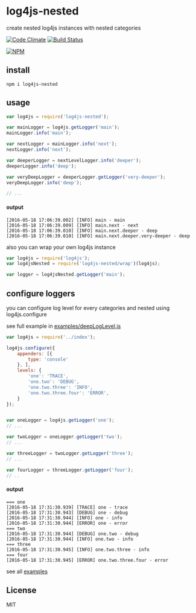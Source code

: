 # log4js-nested

create nested log4js instances with nested categories

[![Code Climate](https://codeclimate.com/github/alekzonder/log4js-nested/badges/gpa.svg)](https://codeclimate.com/github/alekzonder/log4js-nested)
[![Build Status](https://travis-ci.org/alekzonder/log4js-nested.svg?branch=master)](https://travis-ci.org/alekzonder/log4js-nested)

[![NPM](https://nodei.co/npm/log4js-nested.png?downloads=true&stars=true)](https://nodei.co/npm/log4js-nested/)

## install

```
npm i log4js-nested
```


## usage

```js
var log4js = require('log4js-nested');

var mainLogger = log4js.getLogger('main');
mainLogger.info('main');

var nextLogger = mainLogger.info('next');
nextLogger.info('next');

var deeperLogger = nextLevelLogger.info('deeper');
deeperLogger.info('deep');

var veryDeepLogger = deeperLogger.getLogger('very-deeper');
veryDeepLogger.info('deep');

// ...
```

#### output
```
[2016-05-18 17:06:39.002] [INFO] main - main
[2016-05-18 17:06:39.009] [INFO] main.next - next
[2016-05-18 17:06:39.010] [INFO] main.next.deeper - deep
[2016-05-18 17:06:39.010] [INFO] main.next.deeper.very-deeper - deep
```

also you can wrap your own log4js instance

```js
var log4js = require('log4js');
var log4jsNested = require('log4js-nested/wrap')(log4js);

var logger = log4jsNested.getLogger('main');
```

## configure loggers

you can configure log level for every categories and nested using log4js.configure

see full example in [examples/deepLogLevel.js](examples/deepLogLevel.js)

```js
var log4js = require('../index');

log4js.configure({
    appenders: [{
        type: 'console'
    }, ],
    levels: {
        'one': 'TRACE',
        'one.two': 'DEBUG',
        'one.two.three': 'INFO',
        'one.two.three.four': 'ERROR',
    }
});


var oneLogger = log4js.getLogger('one');
// ...

var twoLogger = oneLogger.getLogger('two');
// ...

var threeLogger = twoLogger.getLogger('three');
// ...

var fourLogger = threeLogger.getLogger('four');
// ..

```

#### output

```
=== one
[2016-05-18 17:31:30.939] [TRACE] one - trace
[2016-05-18 17:31:30.943] [DEBUG] one - debug
[2016-05-18 17:31:30.944] [INFO] one - info
[2016-05-18 17:31:30.944] [ERROR] one - error
=== two
[2016-05-18 17:31:30.944] [DEBUG] one.two - debug
[2016-05-18 17:31:30.944] [INFO] one.two - info
=== three
[2016-05-18 17:31:30.945] [INFO] one.two.three - info
=== four
[2016-05-18 17:31:30.945] [ERROR] one.two.three.four - error
```

see all [examples](examples)


## License

MIT